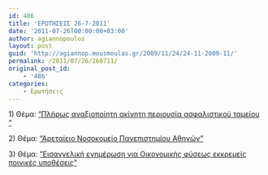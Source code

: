 ```yaml
---
id: 486
title: 'ΕΡΩΤΗΣΕΙΣ 26-7-2011'
date: '2011-07-26T00:00:00+03:00'
author: agiannopoulos
layout: post
guid: 'http://agiannop.mousmoulas.gr/2009/11/24/24-11-2009-11/'
permalink: /2011/07/26/260711/
original_post_id:
    - '486'
categories:
    - Ερωτήσεις
---
```


1\) Θέμα: [“Πλήρως αναξιοποίητη ακίνητη περιουσία ασφαλιστικού ταμείου “](http://localhost:8000/wp-content/uploads/2009/11/26072011_akiniti_periousia_tameion.pdf)

2\) Θέμα: [“Αρεταίειο Νοσοκομείο Πανεπιστημίου Αθηνών”](http://localhost:8000/wp-content/uploads/2009/11/26072011_aretaieio.pdf)

3\) Θέμα: [”Εισαγγελική ενημέρωση για Οικονομικής φύσεως εκκρεμείς ποινικές υποθέσεις”](http://localhost:8000/wp-content/uploads/2009/11/26072011_ekremeis_poinikes_ypotheseis.pdf)